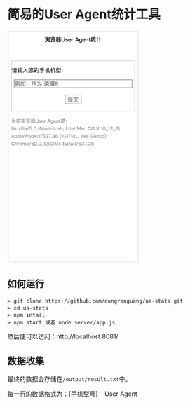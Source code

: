 # 简易的User Agent统计工具

<div>
    <img src="./art/demo.png"  width="300px" />
</div>

## 如何运行
```shell
> git clone https://github.com/dongrenguang/ua-stats.git
> cd ua-stats
> npm intall
> npm start 或者 node server/app.js
```
然后便可以访问：http://localhost:8081/

## 数据收集
最终的数据会存储在`/output/result.txt`中。

每一行的数据格式为：[手机型号]&nbsp;&nbsp;&nbsp;&nbsp;User Agent
